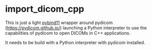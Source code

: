 # import_dicom_cpp

This is just a light [pybind11](https://github.com/pybind/pybind11) wrapper around pydicom (https://pydicom.github.io/) launching a Python interpreter to use the capabilities of pydicom to open DICOMs in C++ applications.

It needs to be build with a Python interpreter with pydicom installed.
